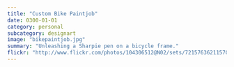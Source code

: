 ```yaml
---
title: "Custom Bike Paintjob"
date: 0300-01-01
category: personal
subcategory: designart
image: "bikepaintjob.jpg"
summary: "Unleashing a Sharpie pen on a bicycle frame."
flickr: "http://www.flickr.com/photos/104306512@N02/sets/72157636211570624/"
---
```

